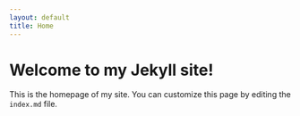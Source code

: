 ```yaml
---
layout: default
title: Home
---
```


# Welcome to my Jekyll site!

This is the homepage of my site. You can customize this page by editing the `index.md` file.